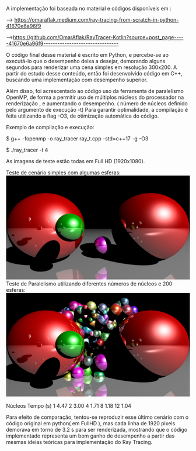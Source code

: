 A implementação foi baseada no material e códigos disponíveis em : 

--> https://omaraflak.medium.com/ray-tracing-from-scratch-in-python-41670e6a96f9

-->https://github.com/OmarAflak/RayTracer-Kotlin?source=post_page-----41670e6a96f9--------------------------------

O código final desse material é escrito em Python, e percebe-se ao executá-lo que o desempenho deixa a desejar, demorando alguns segundos para renderizar uma cena simples em resolução 300x200.
A partir do estudo desse conteúdo, então foi desenvolvido código em C++, buscando uma implementação com desempenho superior.

Além disso, foi acrescentado ao código uso da ferramenta de paralelismo OpenMP, de forma a permitir uso de múltiplos núcleos do processador na renderização , e aumentando o desempenho. ( número de núcleos definido pelo argumento de execução -t)
Para garantir optimalidade, a compilação é feita utilizando a flag -O3, de otimização automática do código.

Exemplo de compilação e execução:

$ g++ -fopenmp -o ray_tracer ray_t.cpp -std=c++17 -g -O3

$ ./ray_tracer -t 4 

As imagens de teste estão todas em Full HD (1920x1080).

Teste de cenário simples com algumas esferas:
<img src="image_cenarioSImples.png">
Teste de Paralelismo utilizando diferentes números de núcleos e 200 esferas:
<img src="image_50esph.png">


Núcleos  Tempo (s)
1         4.47
2         3.00
4         1.71
8         1.18
12        1.04


Para efeito de comparação, tentou-se reproduzir esse último cenário com o código original em python( em FullHD ), mas cada linha de 1920 pixels demorava em torno de 3.2 s para ser renderizada, mostrando que o código implementado representa um bom ganho de desempenho a partir das mesmas ideias teóricas para implementação do Ray Tracing.
